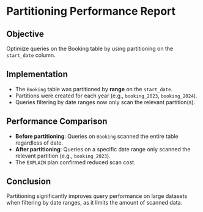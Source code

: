 # Partitioning Performance Report

## Objective
Optimize queries on the Booking table by using partitioning on the `start_date` column.

## Implementation
- The `Booking` table was partitioned by **range** on the `start_date`.
- Partitions were created for each year (e.g., `booking_2023`, `booking_2024`).
- Queries filtering by date ranges now only scan the relevant partition(s).

## Performance Comparison
- **Before partitioning**: Queries on `Booking` scanned the entire table regardless of date.
- **After partitioning**: Queries on a specific date range only scanned the relevant partition (e.g., `booking_2023`).
- The `EXPLAIN` plan confirmed reduced scan cost.

## Conclusion
Partitioning significantly improves query performance on large datasets when filtering by date ranges, as it limits the amount of scanned data.
